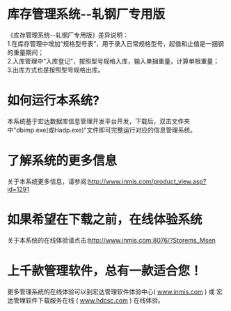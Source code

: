 # 库存管理系统--轧钢厂专用版

《库存管理系统--轧钢厂专用版》差异说明：  
1.在库存管理中增加“规格型号表”，用于录入日常规格型号，起值和止值是一捆钢的重量期间；  
2.入库管理中“入库登记”，按照型号规格入库，输入单捆重量，计算单根重量；  
3.出库方式也是按照型号规格出库。  

# 如何运行本系统?

本系统基于宏达数据库信息管理开发平台开发，下载后，双击文件夹中"dbimp.exe(或Hadp.exe)"文件即可完整运行对应的信息管理系统。

# 了解系统的更多信息

关于本系统更多信息，请参阅:http://www.inmis.com/product_view.asp?id=1291

# 如果希望在下载之前，在线体验系统

关于本系统的在线体验请点击:http://www.inmis.com:8076/?Storems_Msen

# 上千款管理软件，总有一款适合您！

更多管理系统的在线体验可以到宏达管理软件体验中心( www.inmis.com ) 或 宏达管理软件下载服务在线 ( www.hdcsc.com ) 在线体验。

